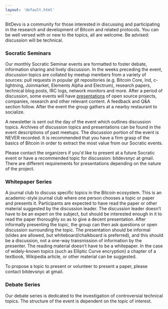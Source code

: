 ```yaml
---
layout: 'default.html'
---
```


BitDevs is a community for those interested in discussing and participating in
the research and development of Bitcoin and related protocols. You can be well
versed with or new to the topics, all are welcome. Be advised: discussion will
be technical.

### Socratic Seminars

Our monthly Socratic Seminar events are formatted to foster debate, information
sharing and lively discussion. In the weeks preceding the event, discussion
topics are collated by meetup members from a variety of sources: pull requests
in popular git repositories (e.g. Bitcoin Core, lnd, c-lightning, Joinmarket,
Elements Alpha and Electrum), research papers, technical blog posts, IRC logs,
network monitors and more. After a period of discussion, some events will have [presentations](https://bitdevs.org/presenter-guidelines/) of open source
projects, companies, research and other relevant content. A feedback and Q&A
section follow. After the event the group gathers at a nearby restaurant to
socialize.

A newsletter is sent out the day of the event which outlines discussion topics.
Archives of discussion topics and presentations can be found in the event
descriptions of past meetups. The discussion portion of the event is NEVER
recorded. It is recommended that you have a firm grasp of the basics of Bitcoin
in order to extract the most value from our Socratic events.

Please contact the organizers if you'd like to present at a future Socratic
event or have a recommended topic for discussion: bitdevsnyc at gmail. There
are different requirements for presentations depending on the nature of the
project.

### Whitepaper Series

A journal club to discuss specific topics in the Bitcoin ecosystem. This is an
academic-style journal club where one person chooses a topic or paper and
presents it. Participants are expected to have read the paper or other material
suggested by the discussion leader. The discussion leader doesn’t have to be an
expert on the subject, but should be interested enough in it to read the paper
thoroughly so as to give a decent presentation. After informally presenting the
topic, the group can then ask questions or open discussion surrounding the
topic. The presentation should be informal (slides are allowed, but
whiteboard/chalkboard is preferred), and this should be a discussion, not a
one-way transmission of information by the presenter. The reading material
doesn’t have to be a whitepaper. In the case of widely-known topics (such as
Elliptic Curve encryption) a chapter of a textbook, Wikipedia article, or other
material can be suggested.

To propose a topic to present or volunteer to present a paper, please contact
bitdevsnyc at gmail.

### Debate Series

Our debate series is dedicated to the investigation of controversial technical
topics. The structure of the event is dependent on the topic of interest.
